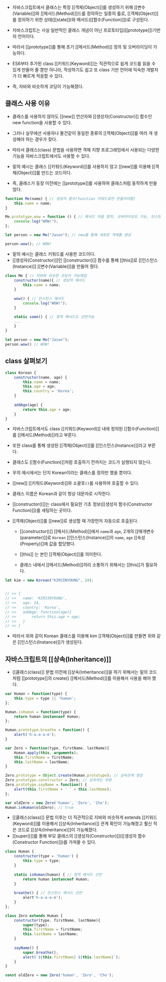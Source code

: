 - 자바스크립트에서 클래스는 특정 [[객체(Object)]]를 생성하기 위해 [[변수(Variable)]]와 [[메서드(Method)]]드를 정의하는 일종의 틀로, [[객체(Object)]]를 정의하기 위한 상태([[state]])와 메서드([[함수(Function)]])로 구성된다.

- 자바스크립트는 사실 일반적인 클래스 개념이 아닌 프로토타입([[prototype]])기반의 언어이다.
- 따라서 [[prototype]]를 통해 초기 [[메서드(Method)]] 정의 및 오버라이딩이 가능하다.

- ES6부터 추가된 class [[키워드(Keyword)]]는 직관적으로 쉽게 코드를 읽을 수 있게 만들어 줄 뿐만 아니라, 작성하기도 쉽고 또 class 기반 언어에 익숙한 개발자가 더 빠르게 적응할 수 있다.
- 즉, 자바와 비슷하게 코딩이 가능해졌다.


## 클래스 사용 이유

- 클래스를 사용하지 않아도 [[new]] 연산자와 [[생성자(Constructor)]] 함수인 new function을 사용할 수 있다.
- 그러나 실무에선 사용자나 물건같이 동일한 종류의 [[객체(Object)]]를 여러 개 생성해야 하는 경우가 잦다.
- 따라서 클래스(class) 문법을 사용하면 객체 지향 프로그래밍에서 사용되는 다양한 기능을 자바스크립트에서도 사용할 수 있다.

- 밑의 예시는 클래스 [[키워드(Keyword)]]를 사용하지 않고 [[new]]를 이용해 [[객체(Object)]]를 만드는 코드이다.
- 즉, 클래스가 등장 이전에는 [[prototype]]를 사용하여 클래스처럼 동작하게 만들었다.

```javascript
function Me(name) { // 생성자 함수(function 키워드로만 만들어야함)
	this.name = name;
}

Me.prototype.wow = function () { // 메서드 처음 정의, 오버라이딩도 가능, 인스턴스 메서드임
	console.log("WOW!");
};

let person = new Me("Jason"); // new를 통해 새로운 객체를 생성

person.wow(); // WOW!
```

- 밑의 예시는 클래스 키워드를 사용한 코드이다.
- [[생성자(Constructor)]]인 [[constructor()]] 함수를 통해 [[this]]로 [[인스턴스(Instance)]] [[변수(Variable)]]을 만들어 줬다.

```javascript
class Me { // 자바와 비슷한 코딩이 가능해짐
	constructor(name){ // 생성자 메서드
		this.name = name;
	}
	  
	wow() { // 인스턴스 메서드
		console.log("WOW!");
	}

	static some() { // 정적 메서드도 선언가능
	...
	}
}
  
let person = new Me("Jason");
person.wow() // WOW!
```

## class 살펴보기

```javascript
class Korean {
	constructor(name, age) {
		this.name = name;
		this.age = age;
		this.country = 'Korea';
	}
	
	addAge(age) {  
		return this.age + age;
	}
}
```

- 자바스크립트에서도 class [[키워드(Keyword)]] 내에 정의된 [[함수(Function)]]를 [[메서드(Method)]]라고 부른다.
- 또한 class를 통해 생성된 [[객체(Object)]]를 [[인스턴스(Instance)]]라고 부른다.

- 클래스도 [[함수(Function)]]처럼 호출하기 전까지는 코드가 실행되지 않는다. 
- 우의 예시에서는 단지 Korean이라는 클래스를 정의만 했을 뿐이다.

- [[new]] [[키워드(Keyword)]]와 소괄호`()`를 사용하여 호출할 수 있다.

- 클래스 이름은 Korean과 같이 항상 대문자로 시작한다.

- [[constructor()]]는 class에서 필요한 기초 정보([[생성자 함수(Constructor Function)]])를 세팅하는 곳이다.

- [[객체(Object)]]를 [[new]]로 생성할 때 가장먼저 자동으로 호출된다.
    - [[constructor()]] [[메서드(Method)]]에서 `name`과 `age`, 2개의 [[매개변수(parameter)]]로 `Korean` [[인스턴스(Instance)]]의 `name`, `age` [[속성(Property)]]에 값을 할당했다.
    
    - [[this]] 는 본인 [[객체(Object)]]를 의미한다. 
    - 클래스 내에서 [[메서드(Method)]]끼리 소통하기 위해서는 [[this]]가 필요하다.

```js
let kim = new Korean("KIMJINYOUNG", 24);


// >> {
// >> 	name: 'KIMJINYOUNG',
// >> 	age: 24,
// >> 	country: 'Korea',
// >> 	addAge: function(age){
// >> 		return this.age + age;  	
// >> 	}
// >> }
```

- 따라서 위와 같이 Korean 클래스를 이용해 kim [[객체(Object)]]를 만들면 위와 같은 [[인스턴스(Instance)]]가 생성된다.


## 자바스크립트의 [[상속(Inheritance)]]

- [[클래스(class)]] 문법 이전에 [[상속(Inheritance)]]을 하기 위해서는 밑의 코드처럼 [[prototype]]의 create() [[메서드(Method)]]를 이용해서 사용을 해야 했다.

```js
var Human = function(type) {
	this.type = type || 'human';
};

Human.isHuman = function(type) {
	return human instanceof Human;
};

Human.prototype.breathe = function() {
	alert('h-a-a-a-m');
}

var Zero = function(type, firstName, lastName){
	Human.apply(this, arguments);
	this.firstName = firstName;
	this.lastName = lastName;
}

Zero.prototype = Object.create(Human.prototype); // 상속관계 생성
Zero.prototype.constructor = Zero; // 상속하는 부분
Zero.prototype.sayName = function() {
	alert(this.firstName + ' ' + this.lastName);
};

var oldZero = new Zero('human', 'Zero', 'Cho');
Human.isHuman(oldZero); // true
```

- [[클래스(class)]] 문법 이후는 더 직관적으로 지바와 비슷하게 extends [[키워드(Keyword)]]를 이용해서 [[상속(Inheritance)]] 관계 확인이 가능해졌고 훨신 적은 코드로 [[상속(Inheritance)]]이 가능해졌다.
- [[super()]]를 통해 부모 클래스의 [[생성자(Constructor)]]([[생성자 함수(Constructor Function)]])를 가져올 수 있다.

```js
class Human {
	constructor(type = 'human') {
		this.type = type;
	}
	
	static isHuman(human) { // 정적 메서드 선언
		return human instanceof Human;
	}
	
	breathe() { // 인스턴스 메서드 선언
		alert'h-a-a-a-m');
	}
};

class Zero extends Human {
	constructor(type, firstName, lastName){
		super(type);
		this.firstName = firstName;
		this.lastName = lastName;
	}
	
	sayName() {
		super.breathe();
		alert(`${this.firstName} ${this.lastName}`);
	}
}

const oldZero = new Zero('human', 'Zero', 'Cho');
```